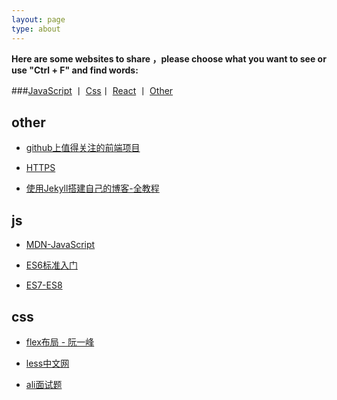 ```yaml
---
layout: page
type: about
---
```



**Here are some websites to share ，please choose what you want to see or use "Ctrl + F" and find words:**


###<a href="#js" target="_self">JavaScript</a>   <span> 丨</span>  <a href="#css" target="_self">Css</a><span>丨</span> <a href="#react" target="_self">React</a> <span>丨</span> <a href="#other" target="_self">Other</a>

## <span id = "other">other</span>

-  [github上值得关注的前端项目](https://segmentfault.com/a/1190000002804472 "github上值得关注的前端项目")

-  [HTTPS](https://segmentfault.com/a/1190000014954687 "HTTPS")

-  [使用Jekyll搭建自己的博客-全教程](https://www.jianshu.com/p/c04475ba80e4 "使用Jekyll搭建自己的博客-全教程")


## <span id = "js">js</span>

-  [MDN-JavaScript](https://developer.mozilla.org/en-US/docs/Web/JavaScript "MDN-Javascript")


- [ES6标准入门](http://es6.ruanyifeng.com/ "ES6标准入门")


- [ES7-ES8](https://www.cnblogs.com/zhuanzhuanfe/p/7493433.html "ES7-ES8")

## <span id = "css">css</span>

- [flex布局 - 阮一峰](http://www.ruanyifeng.com/blog/2015/07/flex-grammar.html?^%$ "flex")


- [less中文网](http://lesscss.cn/ "less中文网")

- [ali面试题](http://www.cnblogs.com/yugege/p/5292612.html "面试题")


